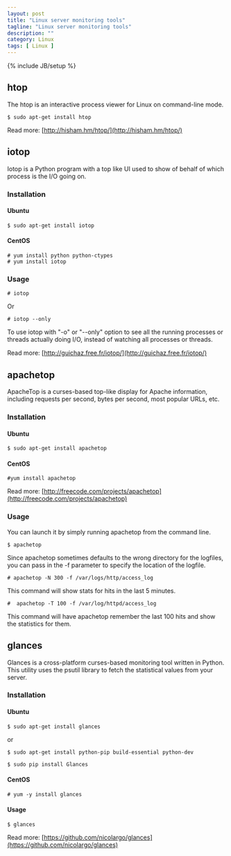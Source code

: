 ```yaml
---
layout: post
title: "Linux server monitoring tools"
tagline: "Linux server monitoring tools"
description: ""
category: Linux 
tags: [ Linux ]
---
```

{% include JB/setup %}


## htop

The htop is an interactive process viewer for Linux on command-line mode.

	$ sudo apt-get install htop 


Read more: [http://hisham.hm/htop/](http://hisham.hm/htop/)

## iotop

Iotop is a Python program with a top like UI used to show of behalf of which process is the I/O going on.

### Installation

#### Ubuntu

	$ sudo apt-get install iotop 

#### CentOS

	# yum install python python-ctypes
	# yum install iotop

### Usage

	# iotop

Or

	# iotop --only

To use iotop with "-o" or "--only" option to see all the running processes or threads actually doing I/O, instead of watching all processes or threads.

Read more: [http://guichaz.free.fr/iotop/](http://guichaz.free.fr/iotop/)

## apachetop 

ApacheTop is a curses-based top-like display for Apache information, including requests per second, bytes per second, most popular URLs, etc. 

### Installation

#### Ubuntu

	$ sudo apt-get install apachetop

#### CentOS

	#yum install apachetop

Read more: [http://freecode.com/projects/apachetop](http://freecode.com/projects/apachetop)

### Usage

You can launch it by simply running apachetop from the command line. 

	$ apachetop

Since apachetop sometimes defaults to the wrong directory for the logfiles, you can pass in the -f parameter to specify the location of the logfile.

	# apachetop -N 300 -f /var/logs/http/access_log

This command will show stats for hits in the last 5 minutes.

	#  apachetop -T 100 -f /var/log/httpd/access_log

This command will have apachetop remember the last 100 hits and show the statistics for them.


## glances

Glances is a cross-platform curses-based monitoring tool written in Python. This utility uses the psutil library to fetch the statistical values from your server.

### Installation

#### Ubuntu

	$ sudo apt-get install glances

or

	$ sudo apt-get install python-pip build-essential python-dev

	$ sudo pip install Glances

#### CentOS
	
	# yum -y install glances

#### Usage

	$ glances


Read more: [https://github.com/nicolargo/glances](https://github.com/nicolargo/glances)

